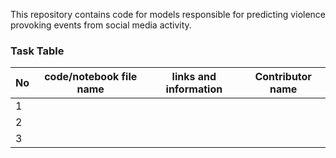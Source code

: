 
This repository contains code for models responsible for predicting violence provoking events from social media activity.

### Task Table

| No|  code/notebook file name | links and information | Contributor name |
|-|-|-|-|
|1|         |         |         |
|2|         |         |         |
|3|         |         |         |


